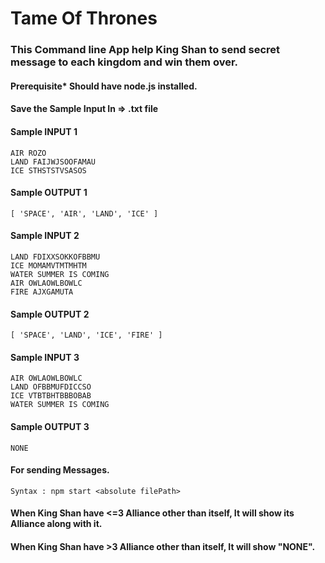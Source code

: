 # Tame Of Thrones
### This Command line App help King Shan to send secret message to each kingdom and win them over.

#### Prerequisite* Should have node.js installed.

#### Save the Sample Input In => .txt file

#### Sample INPUT 1

```
AIR ROZO
LAND FAIJWJSOOFAMAU
ICE STHSTSTVSASOS
```

#### Sample OUTPUT 1

```
[ 'SPACE', 'AIR', 'LAND', 'ICE' ]
```

#### Sample INPUT 2

```
LAND FDIXXSOKKOFBBMU
ICE MOMAMVTMTMHTM
WATER SUMMER IS COMING
AIR OWLAOWLBOWLC
FIRE AJXGAMUTA
```

#### Sample OUTPUT 2

```
[ 'SPACE', 'LAND', 'ICE', 'FIRE' ]
```

#### Sample INPUT 3

```
AIR OWLAOWLBOWLC
LAND OFBBMUFDICCSO
ICE VTBTBHTBBBOBAB
WATER SUMMER IS COMING
```

#### Sample OUTPUT 3

```
NONE
```

#### For sending Messages.

```
Syntax : npm start <absolute filePath>
```

#### When King Shan have <=3 Alliance other than itself, It will show its Alliance along with it.

#### When King Shan have >3 Alliance other than itself, It will show "NONE".
